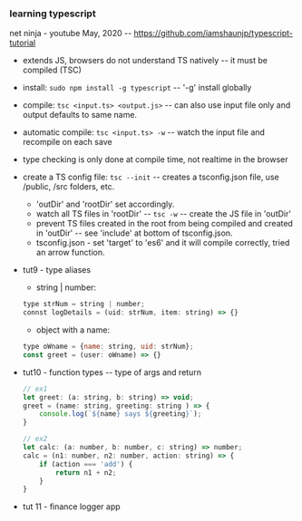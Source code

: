 ### learning typescript
net ninja - youtube May, 2020 -- https://github.com/iamshaunjp/typescript-tutorial
* extends JS, browsers do not understand TS natively -- it must be compiled (TSC)
* install: `sudo npm install -g typescript` -- '-g' install globally
* compile: `tsc <input.ts> <output.js>`  -- can also use input file only and output defaults to same name.
* automatic compile: `tsc <input.ts> -w` -- watch the input file and recompile on each save
* type checking is only done at compile time, not realtime in the browser
* create a TS config file: `tsc --init` -- creates a tsconfig.json file, use /public, /src folders, etc.
    * 'outDir' and 'rootDir' set accordingly.
    * watch all TS files in 'rootDir' -- `tsc -w` -- create the JS file in 'outDir'
    * prevent TS files created in the root from being compiled and created in 'outDir' -- see 'include' at bottom of tsconfig.json.
    * tsconfig.json - set 'target' to 'es6' and it will compile correctly, tried an arrow function.
* tut9 - type aliases
    * string | number:
    ```javascript
    type strNum = string | number;
    connst logDetails = (uid: strNum, item: string) => {}
    ```
    * object with a name:
    ```javascript
    type oWname = {name: string, uid: strNum};
    const greet = (user: oWname) => {}
    ```
* tut10 - function types -- type of args and return
    ```javascript
    // ex1
    let greet: (a: string, b: string) => void;
    greet = (name: string, greeting: string ) => {
        console.log(`${name} says ${greeting}`);
    }

    // ex2
    let calc: (a: number, b: number, c: string) => number;
    calc = (n1: number, n2: number, action: string) => {
        if (action === 'add') {
            return n1 + n2;
        }
    }

    ```

* tut 11 - finance logger app




